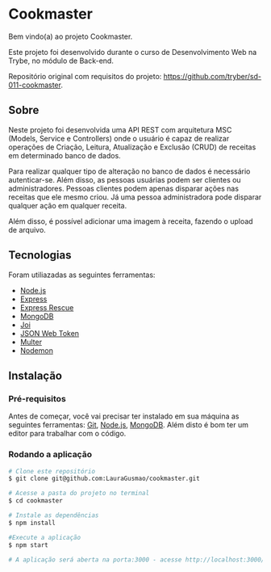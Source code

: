# Cookmaster

Bem vindo(a) ao projeto Cookmaster.

Este projeto foi desenvolvido durante o curso de Desenvolvimento Web na Trybe, no módulo de Back-end.

Repositório original com requisitos do projeto: https://github.com/tryber/sd-011-cookmaster.

## Sobre

Neste projeto foi desenvolvida uma API REST com arquitetura MSC (Models, Service e Controllers) onde o usuário é capaz de realizar operações de Criação, Leitura, Atualização e Exclusão (CRUD) de receitas em determinado banco de dados.

Para realizar qualquer tipo de alteração no banco de dados é necessário autenticar-se. Além disso, as pessoas usuárias podem ser clientes ou administradores. Pessoas clientes podem apenas disparar ações nas receitas que ele mesmo criou. Já uma pessoa administradora pode disparar qualquer ação em qualquer receita.

Além disso, é possível adicionar uma imagem à receita, fazendo o upload de arquivo.

## Tecnologias

Foram utiliazadas as seguintes ferramentas:

- [Node.js](https://nodejs.org/en/)
- [Express](https://expressjs.com/)
- [Express Rescue](https://github.com/rwillians/express-rescue)
- [MongoDB](https://www.mongodb.com/)
- [Joi](https://joi.dev/)
- [JSON Web Token](https://jwt.io/)
- [Multer](https://github.com/expressjs/multer)
- [Nodemon](https://github.com/remy/nodemon)

## Instalação

### Pré-requisitos

Antes de começar, você vai precisar ter instalado em sua máquina as seguintes ferramentas: [Git](https://git-scm.com/), [Node.js](https://nodejs.org/en/), [MongoDB](https://www.mongodb.com/). Além disto é bom ter um editor para trabalhar com o código.

### Rodando a aplicação

```bash
# Clone este repositório
$ git clone git@github.com:LauraGusmao/cookmaster.git

# Acesse a pasta do projeto no terminal
$ cd cookmaster

# Instale as dependências
$ npm install

#Execute a aplicação
$ npm start

# A aplicação será aberta na porta:3000 - acesse http://localhost:3000/
```
